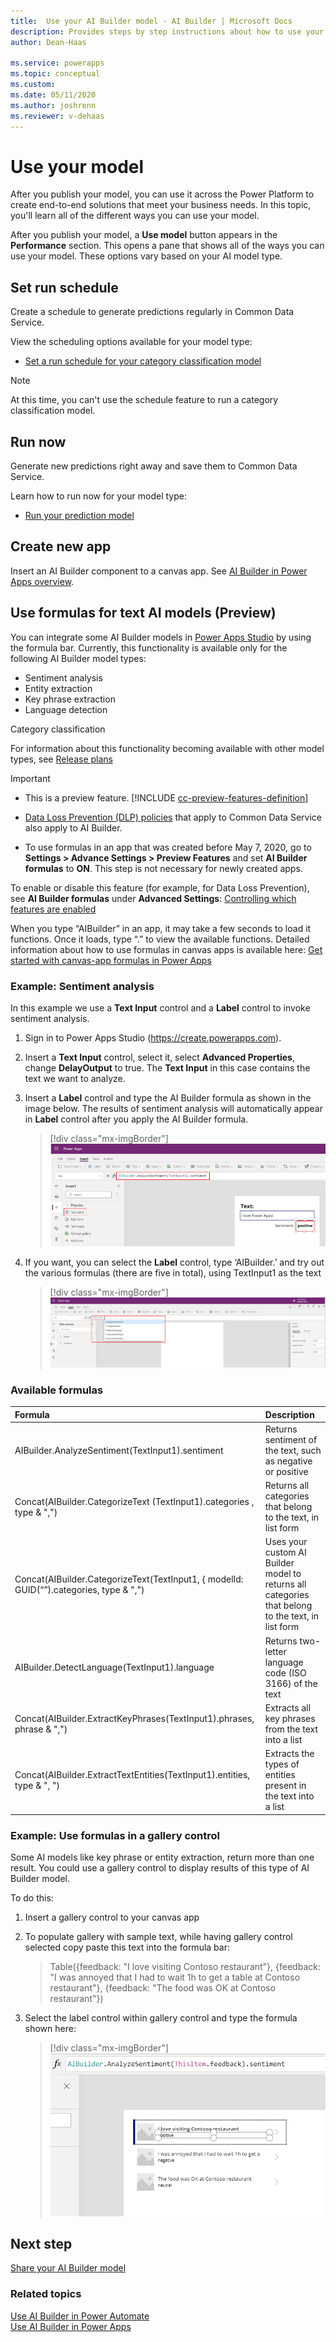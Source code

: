 ```yaml
---
title:  Use your AI Builder model - AI Builder | Microsoft Docs
description: Provides steps by step instructions about how to use your model in AI Builder.
author: Dean-Haas

ms.service: powerapps
ms.topic: conceptual
ms.custom: 
ms.date: 05/11/2020
ms.author: joshrenn
ms.reviewer: v-dehaas
---
```


# Use your model

After you publish your model, you can use it across the Power Platform to create end-to-end solutions that meet your business needs. In this topic, you'll learn all of the different ways you can use your model.

After you publish your model, a **Use model** button appears in the **Performance** section. This opens a pane that shows all of the ways you can use your model. These options vary based on your AI model type.

## Set run schedule

Create a schedule to generate predictions regularly in Common Data Service.

View the scheduling options available for your model type:

* [Set a run schedule for your category classification model](/ai-builder/text-classification-model-use-tags#set-run-schedule-on-common-data-service)

> [!NOTE]
> At this time, you can't use the schedule feature to run a category classification model.

## Run now

Generate new predictions right away and save them to Common Data Service.

Learn how to run now for your model type:

* [Run your prediction model](/ai-builder/prediction-train-model#prediction-run)

## Create new app

Insert an AI Builder component to a canvas app. See [AI Builder in Power Apps overview](use-in-powerapps-overview.md).

## Use formulas for text AI models (Preview)

You can integrate some AI Builder models in [Power Apps Studio](https://create.powerapps.com) by using the formula bar. Currently, this functionality is available only for the following AI Builder model types:

* Sentiment analysis
* Entity extraction
* Key phrase extraction
* Language detection

 Category classification

For information about this functionality becoming available with other model types, see [Release plans](/power-platform-release-plan/2019wave2/ai-builder/planned-features)

 > [!IMPORTANT]
 >
 >* This is a preview feature. [!INCLUDE [cc-preview-features-definition](includes/cc-preview-features-definition.md)]
 >
 >* [Data Loss Prevention (DLP) policies](/power-platform/admin/wp-data-loss-prevention) that apply to Common Data Service also apply to AI Builder.
 >
 >* To use formulas in an app that was created before May 7, 2020, go to **Settings > Advance Settings > Preview Features** and set **AI Builder formulas** to **ON**. This step is not necessary for newly created apps.

To enable or disable this feature (for example, for Data Loss Prevention), see **AI Builder formulas** under **Advanced Settings**: [Controlling which features are enabled](/powerapps/maker/canvas-apps/working-with-experimental-preview#controlling-which-features-are-enabled.md)

When you type “AIBuilder” in an app, it may take a few seconds to load it functions. Once it loads, type “.” to view the available functions. Detailed information about how to use formulas in canvas apps is available here: [Get started with canvas-app formulas in Power Apps](/powerapps/maker/canvas-apps/working-with-formulas.md)

### Example: Sentiment analysis

In this example we use a **Text Input** control and a **Label** control to invoke sentiment analysis.

1. Sign in to Power Apps Studio (<https://create.powerapps.com>).

1. Insert a **Text Input** control, select it, select **Advanced Properties**, change **DelayOutput** to true. The **Text Input** in this case contains the text we want to analyze.

1. Insert a **Label** control and type the AI Builder formula as shown in the image below. The results of sentiment analysis will automatically appear in **Label** control after you apply the AI Builder formula.

    > [!div class="mx-imgBorder"]
    > ![Insert label](media/formula-insert-label.png "Insert label screen")

1. If you want, you can select the **Label** control, type ‘AIBuilder.’ and try out the various formulas (there are five in total), using TextInput1 as the text

    > [!div class="mx-imgBorder"]
    > ![Available formulas](media/formula-menu.png "Available formulas")


### Available formulas

|Formula|Description|
|:-----|:-----|
AIBuilder.AnalyzeSentiment(TextInput1).sentiment|Returns sentiment of the text, such as negative or positive
Concat(AIBuilder.CategorizeText (TextInput1).categories , type & ",")|Returns all categories that belong to the text, in list form
Concat(AIBuilder.CategorizeText(TextInput1, { modelId: GUID(“<yourModelId>”).categories, type & ",")|Uses your custom AI Builder model to returns all categories that belong to the text, in list form
AIBuilder.DetectLanguage(TextInput1).language|Returns two-letter language code (ISO 3166) of the text
Concat(AIBuilder.ExtractKeyPhrases(TextInput1).phrases, phrase & ",")|Extracts all key phrases from the text into a list
Concat(AIBuilder.ExtractTextEntities(TextInput1).entities, type & ", ")|Extracts the types of entities present in the text into a list

### Example: Use formulas in a gallery control

Some AI models like key phrase or entity extraction, return more than one result. You could use a gallery control to display results of this type of AI Builder model.  

To do this:

1. Insert a gallery control to your canvas app

1. To populate gallery with sample text, while having gallery control selected copy paste this text into the formula bar:

   > Table({feedback: "I love visiting Contoso restaurant"}, {feedback: "I was annoyed that I had to wait 1h to get a table at Contoso restaurant"}, {feedback: "The food was OK at Contoso restaurant"})
   
1. Select the label control within gallery control and type the formula shown here:

    > [!div class="mx-imgBorder"]
    > ![Select label control](media/formula-select-control.png "Select label control")

## Next step

[Share your AI Builder model](share-model.md)

### Related topics

[Use AI Builder in Power Automate](use-in-flow-overview.md) <br>
[Use AI Builder in Power Apps](use-in-powerapps-overview.md)
